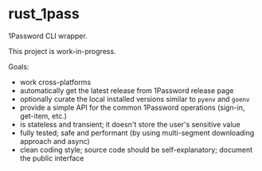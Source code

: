 # rust_1pass

1Password CLI wrapper.

This project is work-in-progress.

Goals:

- work cross-platforms
- automatically get the latest release from 1Password release page
- optionally curate the local installed versions similar to `pyenv` and `goenv`
- provide a simple API for the common 1Password operations (sign-in, get-item, etc.)
- is stateless and transient; it doesn't store the user's sensitive value
- fully tested; safe and performant (by using multi-segment downloading approach and
  async)
- clean coding style; source code should be self-explanatory; document the public
  interface
